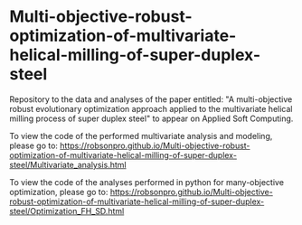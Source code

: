 # Multi-objective-robust-optimization-of-multivariate-helical-milling-of-super-duplex-steel
Repository to the data and analyses of the paper entitled: "A multi-objective robust evolutionary optimization approach applied to the multivariate helical milling process of super duplex steel" to appear on Applied Soft Computing.

To view the code of the performed multivariate analysis and modeling, please go to: https://robsonpro.github.io/Multi-objective-robust-optimization-of-multivariate-helical-milling-of-super-duplex-steel/Multivariate_analysis.html

To view the code of the analyses performed in python for many-objective optimization, please go to: https://robsonpro.github.io/Multi-objective-robust-optimization-of-multivariate-helical-milling-of-super-duplex-steel/Optimization_FH_SD.html
